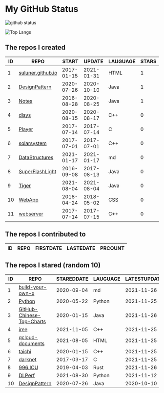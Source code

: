 # My GitHub Status

<img src="https://github-readme-stats-1.yihong0618.vercel.app/api?username=ThaddeusJiang&show_icons=true&&&hide_title=true&count_private=true" alt="github status" />

![Top Langs](https://github-readme-stats-1.yihong0618.vercel.app/api/top-langs/?username=ThaddeusJiang&layout=compact)

<!--START_SECTION:my_github-->
## The repos I created
| ID |                               REPO                                |   START    |   UPDATE   | LAUGUAGE | STARS |
|----|-------------------------------------------------------------------|------------|------------|----------|-------|
|  1 | [suluner.github.io](https://github.com/suluner/suluner.github.io) | 2017-01-15 | 2021-01-31 | HTML     |     1 |
|  2 | [DesignPattern](https://github.com/suluner/DesignPattern)         | 2020-07-26 | 2020-10-10 | Java     |     1 |
|  3 | [Notes](https://github.com/suluner/Notes)                         | 2016-08-28 | 2020-08-25 | Java     |     1 |
|  4 | [dlsys](https://github.com/suluner/dlsys)                         | 2020-08-15 | 2020-08-17 | C++      |     0 |
|  5 | [Player](https://github.com/suluner/Player)                       | 2017-07-14 | 2017-07-14 | C        |     0 |
|  6 | [solarsystem](https://github.com/suluner/solarsystem)             | 2017-07-01 | 2017-07-01 | C++      |     0 |
|  7 | [DataStructures](https://github.com/suluner/DataStructures)       | 2021-01-17 | 2021-01-17 | md       |     0 |
|  8 | [SuperFlashLight](https://github.com/suluner/SuperFlashLight)     | 2016-09-08 | 2017-08-13 | Java     |     0 |
|  9 | [Tiger](https://github.com/suluner/Tiger)                         | 2021-08-04 | 2021-08-04 | Java     |     0 |
| 10 | [WebApp](https://github.com/suluner/WebApp)                       | 2018-04-24 | 2018-05-02 | CSS      |     0 |
| 11 | [webserver](https://github.com/suluner/webserver)                 | 2017-07-14 | 2017-07-15 | C++      |     0 |

## The repos I contributed to
| ID | REPO | FIRSTDATE | LASTEDATE | PRCOUNT |
|----|------|-----------|-----------|---------|

## The repos I stared (random 10)
| ID |                                         REPO                                          | STAREDDATE | LAUGUAGE | LATESTUPDATE |
|----|---------------------------------------------------------------------------------------|------------|----------|--------------|
|  1 | [build-your-own-x](https://github.com/danistefanovic/build-your-own-x)                | 2020-09-04 | md       | 2021-11-26   |
|  2 | [Python](https://github.com/TheAlgorithms/Python)                                     | 2020-05-22 | Python   | 2021-11-25   |
|  3 | [GitHub-Chinese-Top-Charts](https://github.com/kon9chunkit/GitHub-Chinese-Top-Charts) | 2020-01-15 | Java     | 2021-11-26   |
|  4 | [iree](https://github.com/google/iree)                                                | 2021-11-05 | C++      | 2021-11-25   |
|  5 | [qcloud-documents](https://github.com/tencentyun/qcloud-documents)                    | 2021-08-05 | HTML     | 2021-11-25   |
|  6 | [taichi](https://github.com/taichi-dev/taichi)                                        | 2020-01-15 | C++      | 2021-11-25   |
|  7 | [darknet](https://github.com/pjreddie/darknet)                                        | 2017-03-17 | C        | 2021-11-25   |
|  8 | [996.ICU](https://github.com/996icu/996.ICU)                                          | 2019-04-03 | Rust     | 2021-11-26   |
|  9 | [DLPerf](https://github.com/Oneflow-Inc/DLPerf)                                       | 2021-08-30 | Python   | 2021-11-12   |
| 10 | [DesignPattern](https://github.com/suluner/DesignPattern)                             | 2020-07-26 | Java     | 2020-10-10   |

<!--END_SECTION:my_github-->